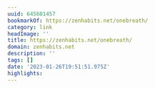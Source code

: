 ```yaml
---
uuid: 645601457
bookmarkOf: https://zenhabits.net/onebreath/
category: link
headImage: ''
title: https://zenhabits.net/onebreath/
domain: zenhabits.net
description: ''
tags: []
date: '2023-01-26T19:51:51.975Z'
highlights: 
---
```



